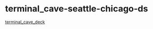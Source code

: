 # terminal_cave-seattle-chicago-ds
[terminal_cave_deck](https://docs.google.com/presentation/d/1F843-elXEp8Vm1KVsccbLEklBO1ZyeAarM-tjP7FwgA/edit#slide=id.g6e03a66921_0_8)
